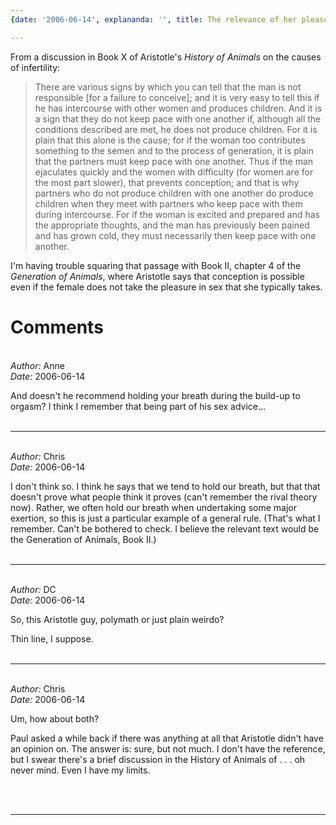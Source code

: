 ```yaml
---
{date: '2006-06-14', explananda: '', title: The relevance of her pleasure, tags: aristotle}

---
```


From a discussion in Book X of Aristotle's <i>History of Animals</i> on the
causes of infertility: <blockquote>There are various signs by which you can
tell that the man is not responsible [for a failure to conceive]; and it is
very easy to tell this if he has intercourse with other women and produces
children. And it is a sign that they do not keep pace with one another if,
although all the conditions described are met, he does not produce children.
For it is plain that this alone is the cause; for if the woman too contributes
something to the semen and to the process of generation, it is plain that the
partners must keep pace with one another. Thus if the man ejaculates quickly
and the women with difficulty (for women are for the most part slower), that
prevents conception; and that is why partners who do not produce children with
one another do produce children when they meet with partners who keep pace with
them during intercourse. For if the woman is excited and prepared and has the
appropriate thoughts, and the man has previously been pained and has grown
cold, they must necessarily then keep pace with one another.</blockquote>I'm
having trouble squaring that passage with Book II, chapter 4 of the
<i>Generation of Animals</i>, where Aristotle says that conception is possible
even if the female does not take the pleasure in sex that she typically takes.


<h1>Comments</h1>


<br/>
<em>Author:</em> Anne
<br/><em>Date:</em> 2006-06-14

And doesn't he recommend holding your breath during the build-up to orgasm? I think I remember that being part of his sex advice...
<br/>
<br/>

*******************************************************************************



<br/>
<em>Author:</em> Chris
<br/><em>Date:</em> 2006-06-14

I don't think so.  I think he says that we tend to hold our breath, but that that doesn't prove what people think it proves (can't remember the rival theory now).  Rather, we often hold our breath when undertaking some major exertion, so this is just a particular example of a general rule. (That's what I remember.  Can't be bothered to check.  I believe the relevant text would be the Generation of Animals, Book II.)
<br/>
<br/>

*******************************************************************************



<br/>
<em>Author:</em> DC
<br/><em>Date:</em> 2006-06-14

So, this Aristotle guy, polymath or just plain weirdo?

Thin line, I suppose.
<br/>
<br/>

*******************************************************************************



<br/>
<em>Author:</em> Chris
<br/><em>Date:</em> 2006-06-14

Um, how about both?

Paul asked a while back if there was anything at all that Aristotle didn't have an opinion on.  The answer is: sure, but not much.  I don't have the reference, but I swear there's a brief discussion in the History of Animals of . . . oh never mind.  Even I have my limits.

<br/>
<br/>

*******************************************************************************
